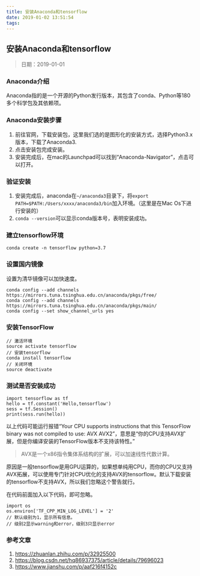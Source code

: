 ```yaml
---
title: 安装Anaconda和tensorflow
date: 2019-01-02 13:51:54
tags:
---
```


## 安装Anaconda和tensorflow
> 日期：2019-01-01

### Anaconda介绍
Anaconda指的是一个开源的Python发行版本，其包含了conda、Python等180多个科学包及其依赖项。

### Anaconda安装步骤
1. 前往官网，下载安装包，这里我们选的是图形化的安装方式，选择Python3.x版本，下载了Anaconda3.
2. 点击安装包完成安装。
3. 安装完成后，在mac的Launchpad可以找到“Anaconda-Navigator”，点击可以打开。

### 验证安装
1. 安装完成后，anaconda在`~/anaconda3`目录下，将`export PATH=$PATH:/Users/xxxx/anaconda3/bin`加入环境。（这里是在Mac Os下进行安装的）
2. `conda --version`可以显示conda版本号，表明安装成功。

### 建立tensorflow环境
`conda create -n tensorflow python=3.7`

### 设置国内镜像
设置为清华镜像可以加快速度。
```
conda config --add channels https://mirrors.tuna.tsinghua.edu.cn/anaconda/pkgs/free/  
conda config --add channels https://mirrors.tuna.tsinghua.edu.cn/anaconda/pkgs/main/  
conda config --set show_channel_urls yes
```
### 安装TensorFlow
```
// 激活环境
source activate tensorflow
// 安装tensorflow
conda install tensorflow
// 关闭环境
source deactivate
```

### 测试是否安装成功
```
import tensorflow as tf
hello = tf.constant('Hello,tensorflow')
sess = tf.Session()
print(sess.run(hello))

```
以上代码可能运行报错“Your CPU supports instructions that this TensorFlow binary was not compiled to use: AVX AVX2”，意思是“你的CPU支持AVX扩展，但是你编译安装的TensorFlow版本不支持该特性。”

> AVX是一个x86指令集体系结构的扩展，可以加速线性代数计算。

原因是一般tensorflow是用GPU运算的，如果想单纯用CPU，而你的CPU又支持AVX拓展，可以使用专门针对CPU优化的支持AVX的tensorflow。默认下载安装的tensorflow不支持AVX，所以我们忽略这个警告就行。

在代码前面加入以下代码，即可忽略。
```
import os 
os.environ['TF_CPP_MIN_LOG_LEVEL'] = '2' 
// 默认级别为1，显示所有信息。
// 级别2显示warning和error，级别3只显示error
```

### 参考文章

1. https://zhuanlan.zhihu.com/p/32925500
2. https://blog.csdn.net/hq86937375/article/details/79696023
3. https://www.jianshu.com/p/aaf216f4152c